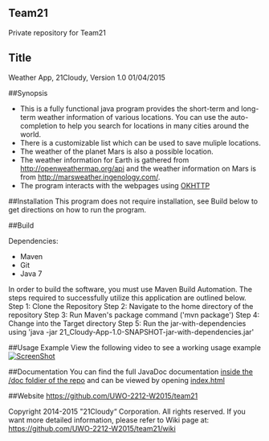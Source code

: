 ﻿## Team21
Private repository for Team21

## Title
Weather App, 21Cloudy,  Version 1.0   01/04/2015

##Synopsis
  - This is a fully functional java program provides the short-term and long-term weather information of various locations. You can use the auto-completion to help you search for locations in many cities around the world.
  - There is a customizable list which can be used to save muliple locations.
  - The weather of the planet Mars is also a possible location.
  - The weather information for Earth is gathered from http://openweathermap.org/api and the weather information on Mars is from http://marsweather.ingenology.com/. 
  - The program interacts with the webpages using [OKHTTP](http://square.github.io/okhttp/) 

##Installation
This program does not require installation, see Build below to get directions on how to run the program.

##Build  

Dependencies:
- Maven
- Git
- Java 7

In order to build the software, you must use Maven Build Automation. 
The steps required to successfully utilize this application are outlined below.
Step 1: Clone the Repository
Step 2: Navigate to the home directory of the repository
Step 3: Run Maven's package command ('mvn package')
Step 4: Change into the Target directory
Step 5: Run the jar-with-dependencies using 'java -jar 21_Cloudy-App-1.0-SNAPSHOT-jar-with-dependencies.jar'

##Usage Example
View the following video to see a working usage example
[![ScreenShot](http://img.youtube.com/vi/rgXJjTTybV8/0.jpg)](https://www.youtube.com/watch?v=rgXJjTTybV8)

##Documentation
You can find the full JavaDoc documentation [inside the /doc foldier of the repo](https://github.com/UWO-2212-W2015/team21/tree/master/doc) and can be viewed by opening [index.html](doc/index.html)

##Website
https://github.com/UWO-2212-W2015/team21

Copyright 2014-2015 "21Cloudy“ Corporation. All rights reserved.
If you want more detailed information, please refer to Wiki page at:
https://github.com/UWO-2212-W2015/team21/wiki

